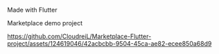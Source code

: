 Made with Flutter

Marketplace demo project


https://github.com/CloudreiL/Marketplace-Flutter-project/assets/124619046/42acbcbb-9504-45ca-ae82-ecee850a68d9


